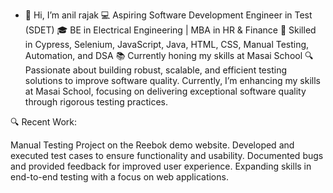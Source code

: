 - 👋 Hi, I’m anil rajak
💻 Aspiring Software Development Engineer in Test (SDET)
🎓 BE in Electrical Engineering | MBA in HR & Finance
🚀 Skilled in Cypress, Selenium, JavaScript, Java, HTML, CSS, Manual Testing, Automation, and DSA
📚 Currently honing my skills at Masai School
🔍 Passionate about building robust, scalable, and efficient testing solutions to improve software quality. Currently, I’m enhancing my skills at Masai School, focusing on delivering exceptional software quality through rigorous testing practices.

🔍 Recent Work:

Manual Testing Project on the Reebok demo website.
Developed and executed test cases to ensure functionality and usability.
Documented bugs and provided feedback for improved user experience.
Expanding skills in end-to-end testing with a focus on web applications.
